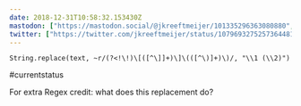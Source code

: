 ```yaml
---
date: 2018-12-31T10:58:32.153430Z
mastodon: ["https://mastodon.social/@jkreeftmeijer/101335296363080880", "https://mastodon.social/@jkreeftmeijer/101335296378379898"]
twitter: ["https://twitter.com/jkreeftmeijer/status/1079693275257364481", "https://twitter.com/jkreeftmeijer/status/1079693276201082880"]
---
```

    String.replace(text, ~r/(?<!\!)\[([^\]]+)\]\(([^\)]+)\)/, "\\1 (\\2)")

#currentstatus


For extra Regex credit: what does this replacement do? 
